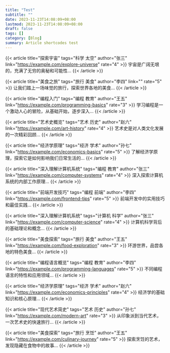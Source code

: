 ```yaml
---
title: "Test"
subtitle: ""
date: 2023-11-23T14:08:09+08:00
lastmod: 2023-11-23T14:08:09+08:00
draft: false
tags: []
category: [Blog]
summary: Article shortcodes test
---
```


{{< article title="探索宇宙" tags="科学 太空" author="张三" link="https://example.com/explore-universe" rate="4" >}}
宇宙是广阔无垠的，充满了无穷的奥秘和可能性...
{{< /article >}}

{{< article title="美食之旅" tags="旅行 美食" author="李四" link="" rate="5" >}}
让我们踏上一场味觉的旅行，探索世界各地的美食...
{{< /article >}}

{{< article title="编程入门" tags="编程 教育" author="王五" link="https://example.com/programming-basics" rate="3" >}}
学习编程是一个激动人心的冒险，从基础开始，逐步深入...
{{< /article >}}

{{< article title="艺术史概览" tags="艺术 历史" author="赵六" link="https://example.com/art-history" rate="4" >}}
艺术史是对人类文化发展的一次精彩回顾...
{{< /article >}}

{{< article title="经济学原理" tags="经济 学术" author="孙七" link="https://example.com/economics-basics" rate="5" >}}
了解经济学原理，探索它是如何影响我们日常生活的...
{{< /article >}}

{{< article title="深入理解计算机系统" tags="编程 教育" author="张三" link="https://example.com/computer-systems" rate="4" >}}
深入探索计算机系统的内部工作原理...
{{< /article >}}

{{< article title="前端开发技巧" tags="编程 前端" author="李四" link="https://example.com/frontend-tips" rate="5" >}}
前端开发中的实用技巧和最佳实践...
{{< /article >}}

{{< article title="深入理解计算机系统" tags="计算机 科学" author="张三" link="https://example.com/computer-science" rate="4" >}}
计算机科学背后的基础理论和概念...
{{< /article >}}

{{< article title="美食探索" tags="旅行 美食" author="王五" link="https://example.com/food-exploration" rate="3" >}}
环游世界，品尝各地的特色美食...
{{< /article >}}

{{< article title="编程语言概览" tags="编程 教育" author="李四" link="https://example.com/programming-languages" rate="5" >}}
不同编程语言的特性和应用领域...
{{< /article >}}

{{< article title="经济学原理" tags="经济 学术" author="赵六" link="https://example.com/economics-principles" rate="4" >}}
经济学的基础知识和核心原理...
{{< /article >}}

{{< article title="现代艺术简史" tags="艺术 历史" author="孙七" link="https://example.com/modern-art" rate="3" >}}
从印象派到当代艺术，一次艺术史的快速旅行...
{{< /article >}}

{{< article title="美食探索" tags="旅行 烹饪" author="王五" link="https://example.com/culinary-journey" rate="5" >}}
探索烹饪的艺术，发现隐藏在食物中的故事...
{{< /article >}}
